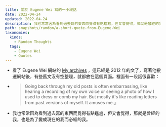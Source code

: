 ```yaml
---
title: 關於 Eugene Wei 寫的一小段話
date: 2022-04-24
updated: 2022-04-24
description: 我也常常因為看到過去寫的東西而覺得有點尷尬，但又會覺得，那就是曾經的我，也是為了變成現在的我而必經的我。
path: snapshots/random/a-short-quote-from-Eugene-Wei
taxonomies:
  kinds: 
    - Random Thoughts
  tags: 
    - Eugene Wei
    - Quotes
---
```


- 看了 Eugene Wei 網站的 [My archives](https://www.eugenewei.com/imported-mt-blog) ，這已經是 2012 年的文了，寫著他搬遷網站後，有些舊文沒有空整理，就都放在這個頁面。裡面有一段話很喜歡：
-  > Going back through my old posts is  often embarrassing, like hearing a recording of my own voice or seeing a photo of how I used to dress or comb my hair. But mostly it's like reading letters from past versions of myself. It amuses me.」

- 我也常常因為看到過去寫的東西而覺得有點尷尬，但又會覺得，那就是曾經的我，也是為了變成現在的我而必經的我。